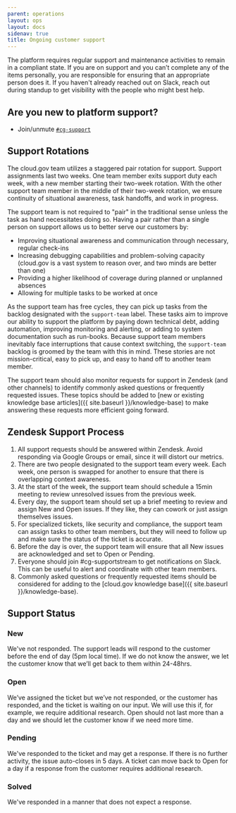 ```yaml
---
parent: operations
layout: ops
layout: docs
sidenav: true
title: Ongoing customer support
---
```



The platform requires regular support and maintenance activities to remain in a
compliant state. If you are on support and you can’t complete any of the items
personally, you are responsible for ensuring that an appropriate person does it.
If you haven't already reached out on Slack, reach out during standup to get
visibility with the people who might best help.

## Are you new to platform support?

- Join/unmute [`#cg-support`](https://gsa-tts.slack.com/messages/cg-support/)

## Support Rotations

The cloud.gov team utilizes a staggered pair rotation for support. Support assignments last two weeks. One team member exits support duty each week, with a new member starting their two-week rotation. With the other support team member in the middle of their two-week rotation, we ensure continuity of situational awareness, task handoffs, and work in progress.

The support team is not required to "pair" in the traditional sense unless the task as hand necessitates doing so. Having a pair rather than a single person on support allows us to better serve our customers by:

- Improving  situational awareness and communication through necessary, regular check-ins
- Increasing debugging capabilities and problem-solving capacity (cloud.gov is a vast system to reason over, and two minds are better than one)
- Providing a higher likelihood of coverage during planned or unplanned absences
- Allowing for multiple tasks to be worked at once

As the support team has free cycles, they can pick up tasks from the backlog designated with the `support-team` label. These tasks aim to improve our ability to support the platform by paying down technical debt, adding automation, improving monitoring and alerting, or adding to system documentation such as run-books. Because support team members inevitably face interruptions that cause context switching, the `support-team` backlog is groomed by the team with this in mind. These stories are not mission-critical, easy to pick up, and easy to hand off to another team member.

The support team should also monitor requests for support in Zendesk (and other channels) to identify commonly asked questions or frequently requested issues. These topics should be added to [new or existing knowledge base articles]({{ site.baseurl }}/knowledge-base) to make answering these requests more efficient going forward.

## Zendesk Support Process

1. All support requests should be answered within Zendesk. Avoid responding via
   Google Groups or email, since it will distort our metrics.
1. There are two people designated to the support team every week. Each week,
   one person is swapped for another to ensure that there is overlapping
   context awareness.
1. At the start of the week, the support team should schedule a 15min meeting
   to review unresolved issues from the previous week.
1. Every day, the support team should set up a brief meeting to review and
   assign New and Open issues. If they like, they can cowork or just assign
   themselves issues.
1. For specialized tickets, like security and compliance, the support team can
   assign tasks to other team members, but they will need to follow up and make
   sure the status of the ticket is accurate.
1. Before the day is over, the support team will ensure that all New issues are
   acknowledged and set to Open or Pending.
1. Everyone should join #cg-supportstream to get notifications on Slack. This
   can be useful to alert and coordinate with other team members.
1. Commonly asked questions or frequently requested items should be considered for 
   adding to the [cloud.gov knowledge base]({{ site.baseurl }}/knowledge-base).

## Support Status

### New

We've not responded. The support leads will respond to the customer before the
end of day (5pm local time). If we do not know the answer, we let the customer
know that we’ll get back to them within 24-48hrs.

### Open

We’ve assigned the ticket but we’ve not responded, or the customer has
responded, and the ticket is waiting on our input. We will use this if, for
example, we require additional research. Open should not last more than a day
and we should let the customer know if we need more time.

### Pending

We've responded to the ticket and may get a response. If there is no further
activity, the issue auto-closes in 5 days. A ticket can move back to Open for a
day if a response from the customer requires additional research.

### Solved

We've responded in a manner that does not expect a response.